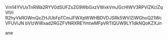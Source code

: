 Vm14YVUxTnRWa2RYV0dSUFZsZG9WbGxzVWxkVmJGcHlWV3RPVlZKclZqVlVi
R2hyVkRGWmQxZHJUbFpTCmJFWXpWWHBDVDJSRk5WVlZiWGhoQ21WcVFUVlJN
bVIzWWxad2RGZFVNRXREYmtwMFpVRTlQUW9LY1dkNQoKZXJn

ane
